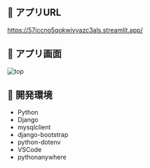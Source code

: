 ## :fork_and_knife: アプリURL

https://57jccno5qokwivyazc3als.streamlit.app/

## :fork_and_knife: アプリ画面

![top](https://github.com/user-attachments/assets/34f7c956-9ca9-4ff7-be92-ed04d8926754)

## :fork_and_knife: 開発環境 

- Python
- Django
- mysqlclient
- django-bootstrap
- python-dotenv
- VSCode
- pythonanywhere
